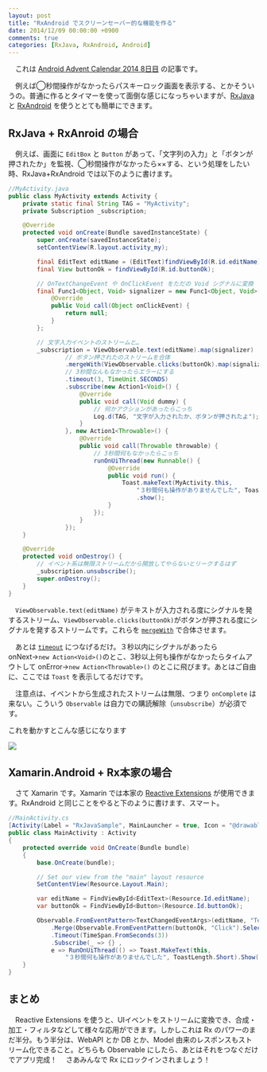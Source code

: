 ```yaml
---
layout: post
title: "RxAndroid でスクリーンセーバー的な機能を作る"
date: 2014/12/09 00:00:00 +0900
comments: true
categories: [RxJava, RxAndroid, Android]
---
```

　これは [Android Advent Calendar 2014 8日目](http://qiita.com/advent-calendar/2014/android) の記事です。

　例えば◯秒間操作がなかったらパスキーロック画面を表示する、とかそういうの。普通に作るとタイマーを使って面倒な感じになっちゃいますが、[RxJava](https://github.com/ReactiveX/RxJava) と [RxAndroid](https://github.com/ReactiveX/RxAndroid) を使うととても簡単にできます。
<!--more-->

## RxJava + RxAnroid の場合

　例えば、画面に ``EditBox`` と ``Button`` があって、「文字列の入力」と「ボタンが押されたか」を監視、◯秒間操作がなかったら××する、という処理をしたい時、RxJava+RxAndroid では以下のように書けます。

```java 
//MyActivity.java
public class MyActivity extends Activity {
    private static final String TAG = "MyActivity";
    private Subscription _subscription;

    @Override
    protected void onCreate(Bundle savedInstanceState) {
        super.onCreate(savedInstanceState);
        setContentView(R.layout.activity_my);

        final EditText editName = (EditText)findViewById(R.id.editName);
        final View buttonOk = findViewById(R.id.buttonOk);

        // OnTextChangeEvent や OnClickEvent をただの Void シグナルに変換
        final Func1<Object, Void> signalizer = new Func1<Object, Void>() {
            @Override
            public Void call(Object onClickEvent) {
                return null;
            }
        };

        // 文字入力イベントのストリームと…
        _subscription = ViewObservable.text(editName).map(signalizer)
                // ボタン押されたのストリームを合体
                .mergeWith(ViewObservable.clicks(buttonOk).map(signalizer))
                // 3秒間なんもなかったらエラーにする
                .timeout(3, TimeUnit.SECONDS)
                .subscribe(new Action1<Void>() {
                    @Override
                    public void call(Void dummy) {
                        // 何かアクションがあったらこっち
                        Log.d(TAG, "文字が入力されたか、ボタンが押されたよ");
                    }
                }, new Action1<Throwable>() {
                    @Override
                    public void call(Throwable throwable) {
                        // 3秒間何もなかったらこっち
                        runOnUiThread(new Runnable() {
                            @Override
                            public void run() {
                                Toast.makeText(MyActivity.this, 
                                    "３秒間何も操作がありませんでした", Toast.LENGTH_SHORT)
                                    .show();
                            }
                        });
                    }
                });
    }

    @Override
    protected void onDestroy() {
        // イベント系は無限ストリームだから開放してやらないとリークするはず
        _subscription.unsubscribe();
        super.onDestroy();
    }
}
```

　``ViewObservable.text(editName)`` がテキストが入力される度にシグナルを発するストリーム、``ViewObservable.clicks(buttonOk)``がボタンが押される度にシグナルを発するストリームです。これらを [``mergeWith``](http://rxmarbles.com/#merge) で合体させます。

　あとは [``timeout``](https://github.com/ReactiveX/RxJava/wiki/Filtering-Observables#timeout) につなげるだけ。３秒以内にシグナルがあったら onNext→``new Action<Void>()``のとこ、3秒以上何も操作がなかったらタイムアウトして onError→``new Action<Throwable>()`` のとこに飛びます。あとはご自由に、ここでは ``Toast`` を表示してるだけです。

　注意点は、イベントから生成されたストリームは無限、つまり ``onComplete`` は来ない。こういう ``Observable`` は自力での購読解除（``unsubscribe``）が必須です。

これを動かすとこんな感じになります

![](http://blog.amay077.net/assets/images/posts/make_screensaver_using_rxjava_01.gif)
## Xamarin.Android + Rx本家の場合

　さて Xamarin です。Xamarin では本家の [Reactive Extensions](https://rx.codeplex.com/) が使用できます。RxAndroid と同じことをやると下のように書けます、スマート。

```csharp
//MainActivity.cs
[Activity(Label = "RxJavaSample", MainLauncher = true, Icon = "@drawable/icon")]
public class MainActivity : Activity
{
    protected override void OnCreate(Bundle bundle)
    {
        base.OnCreate(bundle);

        // Set our view from the "main" layout resource
        SetContentView(Resource.Layout.Main);

        var editName = FindViewById<EditText>(Resource.Id.editName);
        var buttonOk = FindViewById<Button>(Resource.Id.buttonOk);

        Observable.FromEventPattern<TextChangedEventArgs>(editName, "TextChanged").Select(_=>true)
            .Merge(Observable.FromEventPattern(buttonOk, "Click").Select(_=>true))
            .Timeout(TimeSpan.FromSeconds(3))
            .Subscribe(_ => {} , 
            e => RunOnUiThread(() => Toast.MakeText(this, 
                "３秒間何も操作がありませんでした", ToastLength.Short).Show()));
    }
}
```

## まとめ

　Reactive Extensions を使うと、UIイベントをストリームに変換でき、合成・加工・フィルタなどして様々な応用ができます。しかしこれは Rx のパワーのまだ半分。もう半分は、WebAPI とか DB とか、Model 由来のレスポンスもストリーム化できること。どちらも Observable にしたら、あとはそれをつなぐだけでアプリ完成！
　さあみんなで Rx にロックインされましょう！
